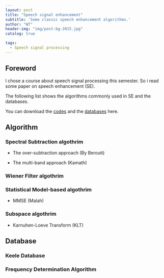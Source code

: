 ```yaml
---
layout: post
title: "Speech signal enhancement"
subtitle: 'Some classic speech enhancement algorithms.'
author: "WT"
header-img: "img/post-bg-2015.jpg"
catalog: true

tags:
  - Speech signal processing
---
```


## Foreword

I chose a course about speech signal processing this semester. So i read some paper on speech enhancement (SE).

The following list shows the algorithms commonly used in SE and the databases.

You can download the [codes](https://github.com/zhouwt612/Speech-enhancement/tree/master/Algothrims) and the [databases](https://github.com/zhouwt612/Speech-enhancement/tree/master/Datasets) here.

## Algorithm

### Spectral Subtraction algothrim

- The over-subtraction approach (By Berouti)

- The multi-band approach (Kamath)

### Wiener Filter algothrim

### Statistical Model-based algothrim

- MMSE (Malah)

### Subspace algothrim

- Karnuhen-Loeve Transform (KLT)

## Database

### Keele Database

### Frequency Determination Algorithm

